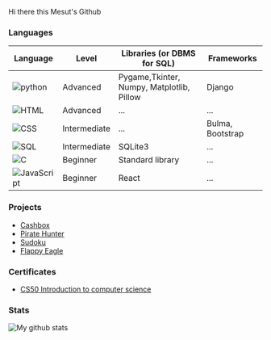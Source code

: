 Hi there this Mesut's Github
### Languages
| Language | Level| Libraries (or DBMS for SQL) | Frameworks
| ------------- | --------------- | --------------- | --------------- | 
| ![python](https://icons.iconarchive.com/icons/cornmanthe3rd/plex/96/Other-python-icon.png) | Advanced| Pygame,Tkinter, Numpy, Matplotlib, Pillow| Django |
|![HTML](https://icons.iconarchive.com/icons/graphics-vibe/developer/96/html-5-icon.png)| Advanced | ... | ... | 
|![CSS](https://icons.iconarchive.com/icons/graphics-vibe/developer/96/css-3-icon.png)| Intermediate| ... | Bulma, Bootstrap
| ![SQL](https://img.icons8.com/external-soft-fill-juicy-fish/96/000000/external-sql-coding-and-development-soft-fill-soft-fill-juicy-fish.png) | Intermediate | SQLite3 | ... |
| ![C](https://img.icons8.com/color/96/000000/c-programming.png) | Beginner | Standard library | ... |
|![JavaScript](https://github.com/MesutKihal/MesutKihal/assets/66731601/0990a1c6-9569-487f-b59a-e9a20bce0179)| Beginner| React | ... |

### Projects

* [Cashbox](https://github.com/MesutKihal/Cashbox)
* [Pirate Hunter](https://github.com/MesutKihal/PirateHunter)
* [Sudoku](https://github.com/MesutKihal/Sudoku)
* [Flappy Eagle](https://github.com/MesutKihal/FlappyEagle)
  
### Certificates
* [CS50 Introduction to computer science](https://github.com/MesutKihal/MesutKihal/blob/main/CS50x.pdf)

### Stats
![My github stats](https://github-readme-stats.vercel.app/api?username=MesutKihal)
